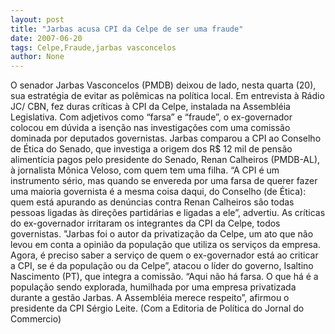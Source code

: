 ```yaml
---
layout: post
title: "Jarbas acusa CPI da Celpe de ser uma fraude"
date: 2007-06-20
tags: Celpe,Fraude,jarbas vasconcelos
author: None
---
```

O senador Jarbas Vasconcelos (PMDB) deixou de lado, nesta quarta (20), sua estrat&eacute;gia de evitar as pol&ecirc;micas na pol&iacute;tica local. Em entrevista &agrave; R&aacute;dio JC/ CBN,&nbsp;fez duras cr&iacute;ticas &agrave; CPI da Celpe, instalada na Assembl&eacute;ia Legislativa.
Com adjetivos como &ldquo;farsa&rdquo; e &ldquo;fraude&rdquo;, o ex-governador colocou em d&uacute;vida a isen&ccedil;&atilde;o nas investiga&ccedil;&otilde;es com uma comiss&atilde;o dominada por deputados governistas. 
Jarbas comparou a CPI ao Conselho de &Eacute;tica do Senado, que investiga a origem dos R$ 12 mil de pens&atilde;o aliment&iacute;cia pagos pelo presidente do Senado, Renan Calheiros (PMDB-AL), &agrave; jornalista M&ocirc;nica Veloso, com quem tem uma filha. 
&ldquo;A CPI &eacute; um instrumento s&eacute;rio, mas quando se envereda por uma farsa de querer fazer uma maioria governista &eacute; a mesma coisa daqui, do Conselho (de &Eacute;tica): quem est&aacute; apurando as den&uacute;ncias contra Renan Calheiros s&atilde;o todas pessoas ligadas &agrave;s dire&ccedil;&otilde;es partid&aacute;rias e ligadas a ele&rdquo;, advertiu.
As cr&iacute;ticas do ex-governador irritaram&nbsp;os integrantes da CPI da Celpe, todos governistas. &quot;Jarbas foi o autor da privatiza&ccedil;&atilde;o da Celpe, um ato que n&atilde;o levou em conta a opini&atilde;o da popula&ccedil;&atilde;o que utiliza os servi&ccedil;os da empresa. Agora, &eacute; preciso saber a servi&ccedil;o de quem o ex-governador est&aacute; ao criticar a CPI, se &eacute; da popula&ccedil;&atilde;o ou da Celpe&rdquo;, atacou o l&iacute;der do governo, Isaltino Nascimento (PT), que integra a comiss&atilde;o.
&ldquo;Aqui n&atilde;o h&aacute; farsa. O que h&aacute; &eacute; a popula&ccedil;&atilde;o sendo explorada, humilhada por uma empresa privatizada durante a gest&atilde;o Jarbas. A Assembl&eacute;ia merece respeito&rdquo;, afirmou o presidente da CPI S&eacute;rgio Leite.
(Com a Editoria de Pol&iacute;tica do Jornal do Commercio) 